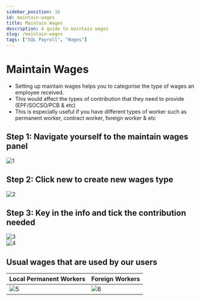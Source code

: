 ```yaml
---
sidebar_position: 16
id: maintain-wages
title: Maintain Wages
description: A guide to maintain wages
slug: /maintain-wages
tags: ["SQL Payroll", "Wages"]
---
```


# Maintain Wages

- Setting up maintain wages helps you to categorise the type of wages an employee received.
- This would affect the types of contribution that they need to provide (EPF/SOCSO/PCB & etc)
- This is especially useful if you have different types of worker such as 
permanent worker, contract worker, foreign worker & etc

## Step 1: Navigate yourself to the maintain wages panel

![1](/img/payroll/maintain-wages/1.png)

## Step 2: Click new to create new wages type

![2](/img/payroll/maintain-wages/2.png)

## Step 3: Key in the info and tick the contribution needed

![3](/img/payroll/maintain-wages/3.png)  
![4](/img/payroll/maintain-wages/4.png)

## Usual wages that are used by our users
|Local Permanent Workers|Foreign Workers|
|----------------------|----------|
|![5](/img/payroll/maintain-wages/5.png)|![6](/img/payroll/maintain-wages/6.png)|